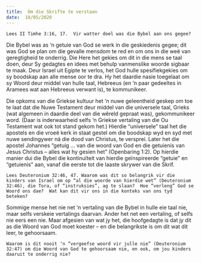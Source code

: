 ```yaml
---
title:  Om die Skrifte te verstaan
date:  10/05/2020
---
```


`Lees II Timhe 3:16, 17.  Vir watter doel was die Bybel aan ons gegee?`

Die Bybel was as ‘n getuie van God se werk in die geskiedenis gegee; dit was God se plan om die gevalle mensdom te red en om ons in die weë van geregtigheid te onderrig.  Die Here het gekies om dit in die mens se taal doen, deur Sy gedagtes en idees met behulp vanmenslike woorde sigbaar te maak. Deur Israel uit Egipte te verlos, het God hulle spesifiekgekies om sy boodskap aan alle mense oor te dra.  Hy het daardie nasie toegelaat om sy Woord deur middel van hulle taal, Hebreeus (en ‘n paar gedeeltes in Aramees wat aan Hebreeus verwant is), te kommunikeer.

Die opkoms van die Griekse kultuur het ‘n nuwe geleentheid geskep om toe te laat dat die Nuwe Testament deur middel van die universele taal, Grieks (wat algemeen in daardie deel van die wêreld gepraat was), gekommunikeer word.  (Daar is inderwaarheid selfs ‘n Griekse vertaling van die Ou Testament wat ook tot stand gekom het.)  Hierdie “universele” taal het die apostels en die vroeë kerk in staat gestel om die boodskap wyd en syd met nuwe sendingywer ná die dood van Christus, te versprei.  Later het die apostel Johannes “getuig ... van die woord van God en die getuienis van Jesus Christus – alles wat hy gesien het” (Openbaring 1:2). Op hierdie manier dui die Bybel die kontinuïteit van hierdie geïnspireerde “getuie” en “getuienis” aan, vanaf die eerste tot die laaste skrywer van die Skrif.

`Lees Deuteronium 32:46, 47. Waarom was dit so belangrik vir die kinders van Israel om op “al die woorde van hierdie wet” (Deuteronium 32:46), die Tora, of “instruksies”, ag te slaan?  Hoe “verleng” God se Woord ons dae?  Wat kan dit vir ons in die konteks van ons tyd beteken?`

Sommige mense het nie net ‘n vertaling van die Bybel in hulle eie taal nie, maar selfs verskeie vertalings daarvan. Ander het net een vertaling, of selfs nie eers een nie. Maar afgesien van wat jy het, die hoofgedagte is dat jy dit as die Woord van God moet koester – en die belangrikste is om dit wat dit leer, te gehoorsaam.

`Waarom is dit nooit ‘n “vergeefse woord vir julle nie” (Deuteronium 32:47) om die Woord van God te gehoorsaam nie, en ook, om jou kinders daaruit te onderrig nie?`